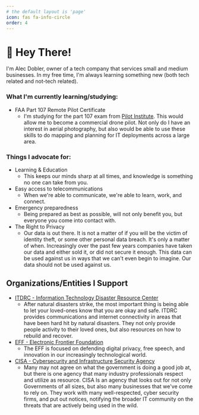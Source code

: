 ```yaml
---
# the default layout is 'page'
icon: fas fa-info-circle
order: 4
---
```


# 👋 Hey There!

I'm Alec Dobler, owner of a tech company that services small and medium businesses. In my free time, I'm always learning something new (both tech related and not-tech related).

### What I'm currently learning/studying:
- FAA Part 107 Remote Pilot Certificate
    - I'm studying for the part 107 exam from [Pilot Institute](https://pilotinstitute.com). This would allow me to become a commercial drone pilot. Not only do I have an interest in aerial photography, but also would be able to use these skills to do mapping and planning for IT deployments across a large area.

### Things I advocate for:
- Learning & Education
    - This keeps our minds sharp at all times, and knowledge is something no one can take from you.
- Easy access to telecommunications
    - When we're able to communicate, we're able to learn, work, and connect.
- Emergency preparedness
    - Being prepared as best as possible, will not only benefit you, but everyone you come into contact with.
- The Right to Privacy
    - Our data is out there. It is not a matter of if you will be the victim of identity theft, or some other personal data breach. It's only a matter of when. Increasingly over the past few years companies have taken our data and either sold it, or did not secure it enough. This data can be used against us in ways that we can't even begin to imagine. Our data should not be used against us.

## Organizations/Entities I Support
- [ITDRC - Information Technology Disaster Resource Center](https://www.itdrc.org)
    - After natural disasters strike, the most important thing is being able to let your loved-ones know that you are okay and safe. ITDRC provides communications and internet connectivity in areas that have been hard hit by natural disasters. They not only provide people activity to their loved ones, but also resources on how to rebuild and recover.
- [EFF - Electronic Frontier Foundation](https://eff.org)
    - The EFF is focused on defending digital privacy, free speech, and innovation in our increasingly technological world. 
- [CISA - Cybersecurity and Infrastructure Security Agency](https://cisa.gov)
    - Many may not agree on what the government is doing a good job at, but there is one agency that many industry professionals respect and utilize as resource. CISA Is an agency that looks out for not only Governments of all sizes, but also many businesses that we've come to rely on. They work with many well-respected, cyber security firms, and put out notices, notifying the broader IT community on the threats that are actively being used in the wild. 
